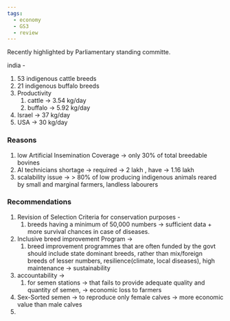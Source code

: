 ```yaml
---
tags:
  - economy
  - GS3
  - review
---
```

Recently highlighted by Parliamentary standing committe.

india - 
1. 53 indigenous cattle breeds
2. 21 indigenous buffalo breeds
3. Productivity
	1. cattle -> 3.54 kg/day
	2. buffalo -> 5.92 kg/day
4. Israel -> 37 kg/day
5. USA -> 30 kg/day

### Reasons
1. low Artificial Insemination Coverage -> only 30% of total breedable bovines
2. AI technicians shortage -> required -> 2 lakh , have -> 1.16 lakh
3. scalability issue -> > 80% of low producing indigenous animals reared by small and marginal farmers, landless labourers
### Recommendations
1. Revision of Selection Criteria for conservation purposes -
	1. breeds having a minimum of 50,000 numbers -> sufficient data + more survival chances in case of diseases.
2. Inclusive breed improvement Program -> 
	1. breed improvement programmes that are often funded by the govt should include state dominant breeds, rather than mix/foreign breeds of lesser numbers, resilience(climate, local diseases), high maintenance -> sustainability
3. accountability -> 
	1. for semen stations -> that fails to provide adequate quality and quantity of semen, -> economic loss to farmers
4. Sex-Sorted semen -> to reproduce only female calves -> more economic value than male calves
5. 